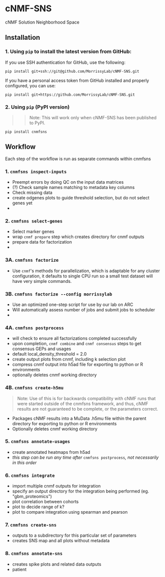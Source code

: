 # cNMF-SNS
cNMF Solution Neighborhood Space


## Installation

### 1. Using `pip` to install the latest version from GitHub:

If you use SSH authentication for GitHub, use the following:
```
pip install git+ssh://git@github.com/MorrissyLab/cNMF-SNS.git
```

If you have a personal access token from GitHub installed and properly configured, you can use:
```
pip install git+https://github.com/MorrissyLab/cNMF-SNS.git
```

### 2. Using `pip` (PyPI version)

>> Note: This will work only when cNMF-SNS has been published to PyPI.

`pip install cnmfsns`



## Workflow

Each step of the workflow is run as separate commands within cnmfsns

### 1. `cnmfsns inspect-inputs`

- Preempt errors by doing QC on the input data matrices
- (?) Check sample names matching to metadata key columns
- Check missing data
- create odgenes plots to guide threshold selection, but do not select genes yet
- 
### 2. `cnmfsns select-genes`

- Select marker genes
- wrap `cnmf prepare` step which creates directory for cnmf outputs
- prepare data for factorization
- 
### 3A. `cnmfsns factorize`

- Use `cnmf`'s methods for parallelization, which is adaptable for any cluster configuration, it defaults to single CPU run so a small test dataset will have very simple commands.

### 3B. `cnmfsns factorize --config morrissylab`

- Use an optimized one-step script for use by our lab on ARC
- Will automatically assess number of jobs and submit jobs to scheduler
- 
### 4A. `cnmfsns postprocess`

- will check to ensure all factorizations completed successfully
- upon completion, `cnmf combine` and `cnmf consensus` steps to get consensus GEPs and usages
- default local_density_threshold = 2.0
- create output plots from cnmf, including k selection plot
- compress cnmf output into h5ad file for exporting to python or R environments
- optionally deletes cnmf working directory

### 4B. `cnmfsns create-h5mu`
> Note: Use of this is for backwards compatibility with cNMF runs that were started outside of the cnmfsns framework, and thus, cNMF results are not guaranteed to be complete, or the parameters correct.
- Packages cNMF results into a MuData .h5mu file within the parent directory for exporting to python or R environments
- Optionally deletes cnmf working directory

### 5. `cnmfsns annotate-usages`

- create annotated heatmaps from h5ad
- _this step can be run any time after_ `cnmfsns postprocess`_, not necessarily in this order_ 

### 6. `cnmfsns integrate`

- import multiple cnmf outputs for integration
- specify an output directory for the integration being performed (eg. "gbm_proteomics")
- plot correlation between cohorts
- plot to decide range of k?
- plot to compare integration using spearman and pearson

### 7. `cnmfsns create-sns`

- outputs to a subdirectory for this particular set of parameters
- creates SNS map and all plots without metadata

### 8. `cnmfsns annotate-sns`

- creates spike plots and related data outputs
- patient 
